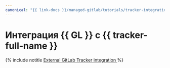 ```yaml
---
canonical: "{{ link-docs }}/managed-gitlab/tutorials/tracker-integration"
---
```


# Интеграция {{ GL }} с {{ tracker-full-name }}


{% include notitle [External GitLab Tracker integration ](../../_tutorials/dev/external-gitlab-tracker-integration.md) %}
